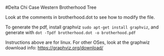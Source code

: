 #Delta Chi Case Western Brotherhood Tree

Look at the comments in brotherhood.dot to see how to modify the file.

To generate the pdf, install graphviz `sudo apt-get install graphviz`, and generate
with `dot -Tpdf brotherhood.dot -o brotherhood.pdf`

Instructions above are for linux. For other OSes, look at the graphwiz download info: https://graphviz.org/download/
